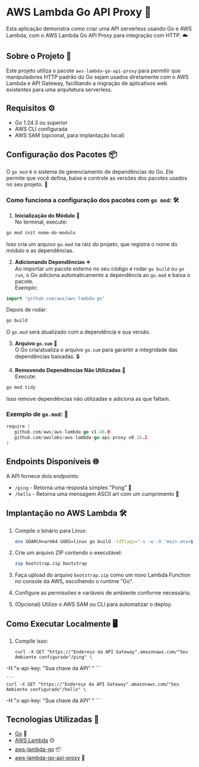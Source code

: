 # AWS Lambda Go API Proxy 🚀

Esta aplicação demonstra como criar uma API serverless usando Go e AWS Lambda, com o AWS Lambda Go API Proxy para integração com HTTP. ☁️

## Sobre o Projeto 📝

Este projeto utiliza o pacote `aws-lambda-go-api-proxy` para permitir que manipuladores HTTP padrão do Go sejam usados diretamente com o AWS Lambda e API Gateway, facilitando a migração de aplicativos web existentes para uma arquitetura serverless.

## Requisitos ⚙️

- Go 1.24.3 ou superior
- AWS CLI configurada
- AWS SAM (opcional, para implantação local)

## Configuração dos Pacotes 📦

O `go mod` é o sistema de gerenciamento de dependências do Go. Ele permite que você defina, baixe e controle as versões dos pacotes usados no seu projeto. 🔄

### Como funciona a configuração dos pacotes com `go mod`: 🛠️

1. **Inicialização do Módulo** 🚀  
  No terminal, execute:
  ```sh
  go mod init nome-do-modulo
  ```
  Isso cria um arquivo `go.mod` na raiz do projeto, que registra o nome do módulo e as dependências.

2. **Adicionando Dependências** ➕  
  Ao importar um pacote externo no seu código e rodar `go build` ou `go run`, o Go adiciona automaticamente a dependência ao `go.mod` e baixa o pacote.  
  Exemplo:
  ```go
  import "github.com/aws/aws-lambda-go"
  ```
  Depois de rodar:
  ```sh
  go build
  ```
  O `go.mod` será atualizado com a dependência e sua versão.

3. **Arquivo `go.sum`** 📝  
  O Go cria/atualiza o arquivo `go.sum` para garantir a integridade das dependências baixadas. 🔒

4. **Removendo Dependências Não Utilizadas** 🧹  
  Execute:
  ```sh
  go mod tidy
  ```
  Isso remove dependências não utilizadas e adiciona as que faltam.

### Exemplo de `go.mod`: 📄

```go
require (
   github.com/aws/aws-lambda-go v1.48.0
   github.com/awslabs/aws-lambda-go-api-proxy v0.16.2
)
```

## Endpoints Disponíveis 🌐

A API fornece dois endpoints:

- `/ping` - Retorna uma resposta simples "Pong" 🏓
- `/hello` - Retorna uma mensagem ASCII art com um cumprimento 👋

## Implantação no AWS Lambda 🛠️

1. Compile o binário para Linux:
    ```sh
    env GOARCH=arm64 GOOS=linux go build -ldflags="-s -w -X 'main.env=$(ENV)'" -o bin/bootstrap .
    ```

2. Crie um arquivo ZIP contendo o executável:
    ```sh
    zip bootstrap.zip bootstrap
    ```

3. Faça upload do arquivo `bootstrap.zip` como um novo Lambda Function no console da AWS, escolhendo o runtime "Go".

4. Configure as permissões e variáveis de ambiente conforme necessário.

5. (Opcional) Utilize o AWS SAM ou CLI para automatizar o deploy.

## Como Executar Localmente 🖥️

1. Compile isso:
    ```
    curl -X GET "https://"Endereço da API Gateway".amazonaws.com/"Seu Ambiente configurado"/ping" \
  -H "x-api-key: "Sua chave da API" "
    ```

    ```
    curl -X GET "https://"Endereço da API Gateway".amazonaws.com/"Seu Ambiente configurado"/hello" \
  -H "x-api-key: "Sua chave da API" "
    ```

## Tecnologias Utilizadas 🧰

- [Go](https://golang.org/) 🦫
- [AWS Lambda](https://aws.amazon.com/lambda/) 🟡
- [aws-lambda-go](https://github.com/aws/aws-lambda-go) 📦
- [aws-lambda-go-api-proxy](https://github.com/awslabs/aws-lambda-go-api-proxy) 🔗


